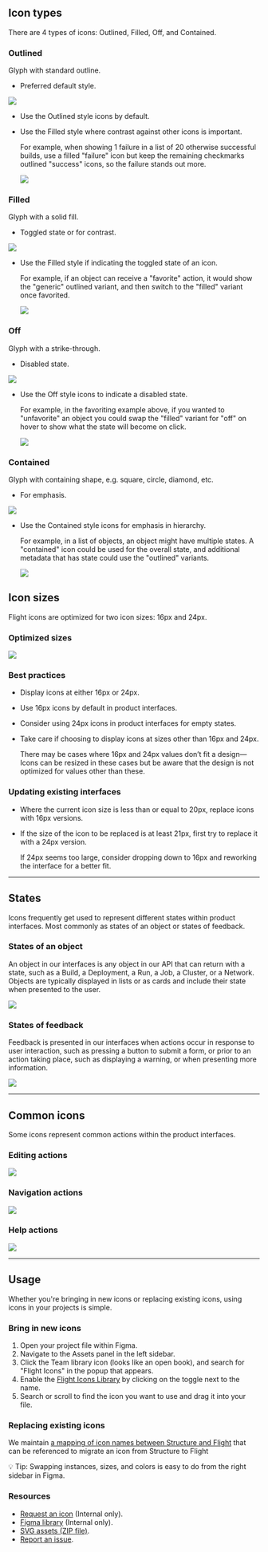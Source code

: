 ## Icon types

There are 4 types of icons: Outlined, Filled, Off, and Contained.

### Outlined

Glyph with standard outline.

- Preferred default style.

![](/assets/foundations/flight-icons/icon-types-outlined.png)

- Use the Outlined style icons by default.
- Use the Filled style where contrast against other icons is important.

  For example, when showing 1 failure in a list of 20 otherwise successful builds, use a filled "failure" icon but keep the remaining checkmarks outlined "success" icons, so the failure stands out more.

  ![](/assets/foundations/flight-icons/icon-best-practices-filled-1.png)

### Filled

Glyph with a solid fill.

- Toggled state or for contrast.

![](/assets/foundations/flight-icons/icon-types-filled.png)

- Use the Filled style if indicating the toggled state of an icon.

  For example, if an object can receive a "favorite" action, it would show the "generic" outlined variant, and then switch to the "filled" variant once favorited.

  ![](/assets/foundations/flight-icons/icon-best-practices-filled-2.png)

### Off

Glyph with a strike-through.

- Disabled state.

![](/assets/foundations/flight-icons/icon-types-off.png)

- Use the Off style icons to indicate a disabled state.

  For example, in the favoriting example above, if you wanted to "unfavorite" an object you could swap the "filled" variant for "off" on hover to show what the state will become on click.

  ![](/assets/foundations/flight-icons/icon-best-practices-off.png)

### Contained

Glyph with containing shape, e.g. square, circle, diamond, etc.

- For emphasis.

![](/assets/foundations/flight-icons/icon-types-contained.png)

- Use the Contained style icons for emphasis in hierarchy.

  For example, in a list of objects, an object might have multiple states. A "contained" icon could be used for the overall state, and additional metadata that has state could use the "outlined" variants.

  ![](/assets/foundations/flight-icons/icon-best-practices-contained.png)

## Icon sizes

Flight icons are optimized for two icon sizes: 16px and 24px.

### Optimized sizes

![](/assets/foundations/flight-icons/icon-sizes.png)

### Best practices

- Display icons at either 16px or 24px.
- Use 16px icons by default in product interfaces.
- Consider using 24px icons in product interfaces for empty states.
- Take care if choosing to display icons at sizes other than 16px and 24px.

  There may be cases where 16px and 24px values don’t fit a design—Icons can be resized in these cases but be aware that the design is not optimized for values other than these.

### Updating existing interfaces

- Where the current icon size is less than or equal to 20px, replace icons with 16px versions.
- If the size of the icon to be replaced is at least 21px, first try to replace it with a 24px version.

  If 24px seems too large, consider dropping down to 16px and reworking the interface for a better fit.

---

## States

Icons frequently get used to represent different states within product interfaces. Most commonly as states of an object or states of feedback.

### States of an object

An object in our interfaces is any object in our API that can return with a state, such as a Build, a Deployment, a Run, a Job, a Cluster, or a Network. Objects are typically displayed in lists or as cards and include their state when presented to the user.

![](/assets/foundations/flight-icons/states-object.png)

### States of feedback

Feedback is presented in our interfaces when actions occur in response to user interaction, such as pressing a button to submit a form, or prior to an action taking place, such as displaying a warning, or when presenting more information.

![](/assets/foundations/flight-icons/states-feedback.png)

---

## Common icons

Some icons represent common actions within the product interfaces.

### Editing actions

![](/assets/foundations/flight-icons/editing-actions.png)


### Navigation actions

![](/assets/foundations/flight-icons/navigation-actions.png)


### Help actions

![](/assets/foundations/flight-icons/help-actions.png)

---

## Usage

Whether you're bringing in new icons or replacing existing icons, using icons in your projects is simple.

### Bring in new icons

1.  Open your project file within Figma.
2.  Navigate to the Assets panel in the left sidebar.
3.  Click the Team library icon (looks like an open book), and search for "Flight Icons" in the popup that appears.
4.  Enable the [Flight Icons Library](https://www.figma.com/file/TLnoT5AYQfy3tZ0H68BgOr/Flight-Icons?node-id=164%3A0) by clicking on the toggle next to the name.
5.  Search or scroll to find the icon you want to use and drag it into your file.

### Replacing existing icons

We maintain [a mapping of icon names between Structure and Flight](https://github.com/hashicorp/design-system/blob/main/packages/flight-icons/structure-mappings.json) that can be referenced to migrate an icon from Structure to Flight

💡 Tip: Swapping instances, sizes, and colors is easy to do from the right sidebar in Figma.

### Resources

- [Request an icon](https://docs.google.com/forms/d/e/1FAIpQLSc2wsaOaKHiVKPzk-FWlqwVdOjSmSuOU03XC5ZdJkHOcLDOEA/viewform?) (Internal only).
- [Figma library](https://www.figma.com/file/TLnoT5AYQfy3tZ0H68BgOr/Flight-Icons?node-id=164%3A0&t=bWFdjHgfV6aLQjep-1) (Internal only).
- [SVG assets (ZIP file)](/assets/zip/flight-icons-svg.zip).
- [Report an issue](https://github.com/hashicorp/design-system/issues/new/choose).